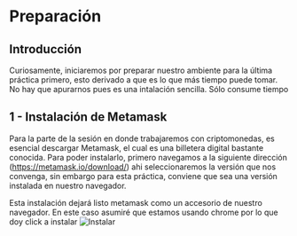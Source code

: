 # Preparación

## Introducción

Curiosamente, iniciaremos por preparar nuestro ambiente para la última práctica primero, esto derivado a que es lo que más tiempo puede tomar. No hay que apurarnos pues es una intalación sencilla. Sólo consume tiempo

## 1 - Instalación de Metamask

Para la parte de la sesión en donde trabajaremos con criptomonedas, es esencial descargar Metamask, el cual es una billetera digital bastante conocida. Para poder instalarlo, primero navegamos a la siguiente dirección (https://metamask.io/download/) ahi seleccionaremos la versión que nos convenga, sin embargo para esta práctica, conviene que sea una versión instalada en nuestro navegador.

Esta instalación dejará listo metamask como un accesorio de nuestro navegador. En este caso asumiré que estamos usando chrome por lo que doy click a instalar ![Instalar](../images/001.png) 
